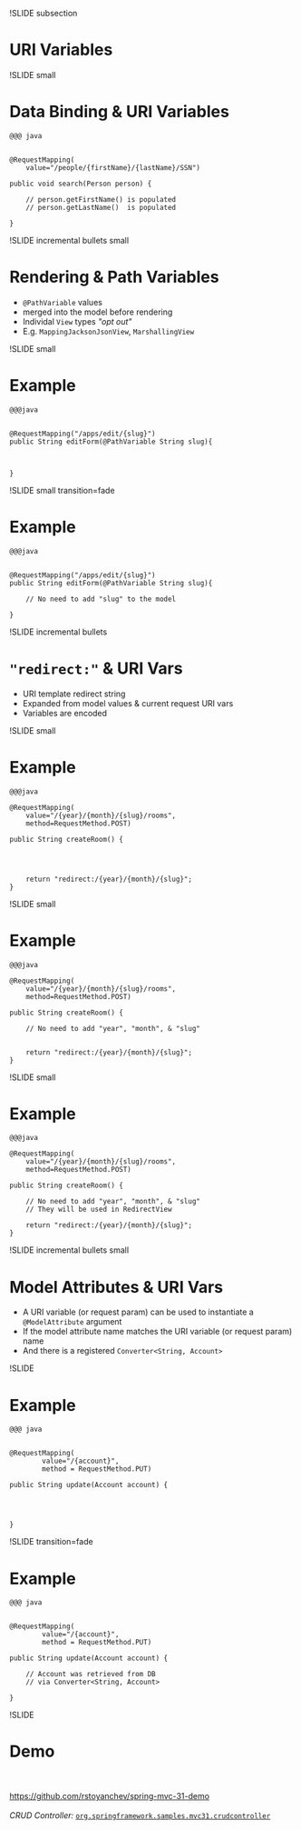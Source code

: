 
!SLIDE subsection
# URI Variables

!SLIDE small
# Data Binding & URI Variables

    @@@ java


	@RequestMapping(
        value="/people/{firstName}/{lastName}/SSN")

	public void search(Person person) {

	    // person.getFirstName() is populated
        // person.getLastName()  is populated

	}

!SLIDE incremental bullets small
# Rendering & Path Variables

* `@PathVariable` values
* merged into the model before rendering
* Individal `View` types _"opt out"_
* E.g. `MappingJacksonJsonView`, `MarshallingView`

!SLIDE small
# Example

    @@@java


    @RequestMapping("/apps/edit/{slug}")
    public String editForm(@PathVariable String slug){



    }

!SLIDE small transition=fade
# Example

    @@@java


    @RequestMapping("/apps/edit/{slug}")
    public String editForm(@PathVariable String slug){

        // No need to add "slug" to the model

    }

!SLIDE incremental bullets
# `"redirect:"` & URI Vars

* URI template redirect string
* Expanded from model values & current request URI vars
* Variables are encoded

!SLIDE small
# Example

    @@@java

    @RequestMapping(
        value="/{year}/{month}/{slug}/rooms",
        method=RequestMethod.POST)

    public String createRoom() {




        return "redirect:/{year}/{month}/{slug}";
    }

!SLIDE small
# Example

    @@@java

    @RequestMapping(
        value="/{year}/{month}/{slug}/rooms",
        method=RequestMethod.POST)

    public String createRoom() {

        // No need to add "year", "month", & "slug"


        return "redirect:/{year}/{month}/{slug}";
    }

!SLIDE small
# Example

    @@@java

    @RequestMapping(
        value="/{year}/{month}/{slug}/rooms",
        method=RequestMethod.POST)

    public String createRoom() {

        // No need to add "year", "month", & "slug"
        // They will be used in RedirectView

        return "redirect:/{year}/{month}/{slug}";
    }

!SLIDE incremental bullets small
# Model Attributes & URI Vars

* A URI variable (or request param) can be used to instantiate a `@ModelAttribute` argument
* If the model attribute name matches the URI variable (or request param) name
* And there is a registered `Converter<String, Account>`

!SLIDE
# Example

    @@@ java


    @RequestMapping(
            value="/{account}", 
            method = RequestMethod.PUT)

    public String update(Account account) {




    }

!SLIDE transition=fade
# Example

    @@@ java


    @RequestMapping(
            value="/{account}", 
            method = RequestMethod.PUT)

    public String update(Account account) {

        // Account was retrieved from DB 
        // via Converter<String, Account>

    }

!SLIDE
# Demo
<br><br>
<a href="https://github.com/rstoyanchev/spring-mvc-31-demo">https://github.com/rstoyanchev/spring-mvc-31-demo</a>
<br><br>
_CRUD Controller:_
<a href="https://github.com/rstoyanchev/spring-mvc-31-demo/tree/master/src/main/java/org/springframework/samples/mvc31/crudcontroller">`org.springframework.samples.mvc31.crudcontroller`</a>


